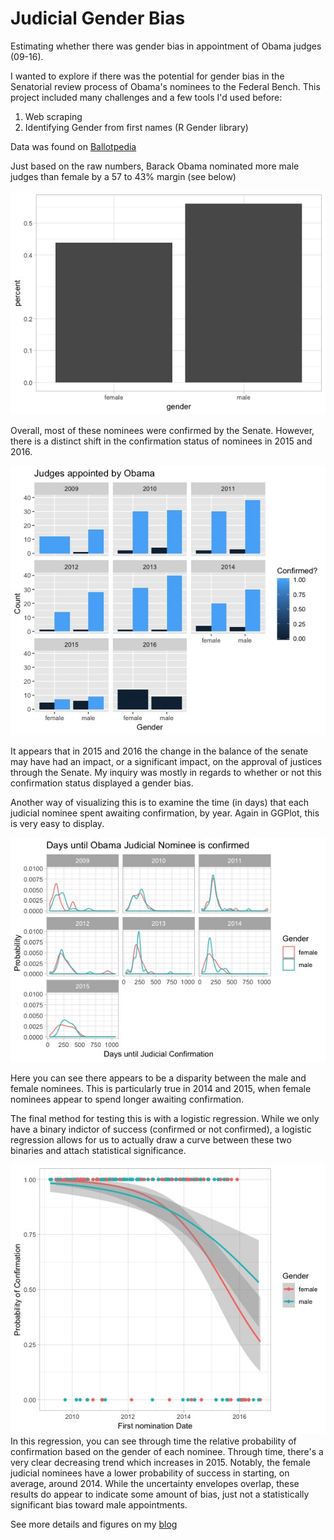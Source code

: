 # Judicial Gender Bias
Estimating whether there was gender bias in appointment of Obama judges (09-16).

I wanted to explore if there was the potential for gender bias in the Senatorial review process of Obama's nominees to the Federal Bench.  This project included many challenges and a few tools I'd used before:
1. Web scraping
2. Identifying Gender from first names (R Gender library)

Data was found on [Ballotpedia](https://ballotpedia.org/Federal_judges_nominated_by_Barack_Obama)

Just based on the raw numbers, Barack Obama nominated more male judges than female by a 57 to 43% margin (see below)

![Gender of appointee](./Figures/Figure_0_Gender_nominees.jpeg)

Overall, most of these nominees were confirmed by the Senate. However, there is a distinct shift in the confirmation status of nominees in 2015 and 2016.

![Approval status](Figure_xx_confirmation_v_year.jpeg)

It appears that in 2015 and 2016 the change in the balance of the senate may have had an impact, or a significant impact, on the approval of justices through the Senate. My inquiry was mostly in regards to whether or not this confirmation status displayed a gender bias.

Another way of visualizing this is to examine the time (in days) that each judicial nominee spent awaiting confirmation, by year. Again in GGPlot, this is very easy to display.

![Number of days](./Figures/Figure5_days_2_approval_by_year.jpeg)

Here you can see there appears to be a disparity between the male and female nominees. This is particularly true in 2014 and 2015, when female nominees appear to spend longer awaiting confirmation.

The final method for testing this is with a logistic regression. While we only have a binary indictor of success (confirmed or not confirmed), a logistic regression allows for us to actually draw a curve between these two binaries and attach statistical significance.

![Logistic Regression](./Figures/Logistic_regression.jpeg)
In this regression, you can see through time the relative probability of confirmation based on the gender of each nominee. Through time, there's a very clear decreasing trend which increases in 2015. Notably, the female judicial nominees have a lower probability of success in starting, on average, around 2014.  While the uncertainty envelopes overlap, these results do appear to indicate some amount of bias, just not a statistically significant bias toward male appointments.

See more details and figures on my [blog](https://matthewmorriss.weebly.com/codeblog/obama-judicial-appointments)

